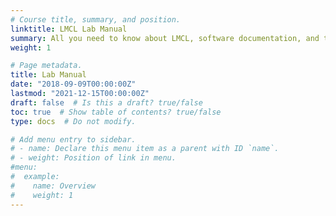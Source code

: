 ```yaml
---
# Course title, summary, and position.
linktitle: LMCL Lab Manual
summary: All you need to know about LMCL, software documentation, and tutorials.
weight: 1

# Page metadata.
title: Lab Manual
date: "2018-09-09T00:00:00Z"
lastmod: "2021-12-15T00:00:00Z"
draft: false  # Is this a draft? true/false
toc: true  # Show table of contents? true/false
type: docs  # Do not modify.

# Add menu entry to sidebar.
# - name: Declare this menu item as a parent with ID `name`.
# - weight: Position of link in menu.
#menu:
#  example:
#    name: Overview
#    weight: 1
---
```


